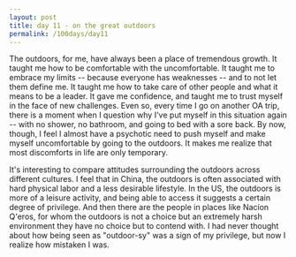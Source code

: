 ```yaml
---
layout: post
title: day 11 - on the great outdoors
permalink: /100days/day11
---
```


The outdoors, for me, have always been a place of tremendous growth. It taught me how to be comfortable with the uncomfortable. It taught me to embrace my limits -- because everyone has weaknesses -- and to not let them define me. It taught me how to take care of other people and what it means to be a leader. It gave me confidence, and taught me to trust myself in the face of new challenges. Even so, every time I go on another OA trip, there is a moment when I question why I've put myself in this situation again -- with no shower, no bathroom, and going to bed with a sore back. By now, though, I feel I almost have a psychotic need to push myself and make myself uncomfortable by going to the outdoors. It makes me realize that most discomforts in life are only temporary.

It's interesting to compare attitudes surrounding the outdoors across different cultures. I feel that in China, the outdoors is often associated with hard physical labor and a less desirable lifestyle. In the US, the outdoors is more of a leisure activity, and being able to access it suggests a certain degree of privilege. And then there are the people in places like Nacíon Q'eros, for whom the outdoors is not a choice but an extremely harsh environment they have no choice but to contend with. I had never thought about how being seen as "outdoor-sy" was a sign of my privilege, but now I realize how mistaken I was.
